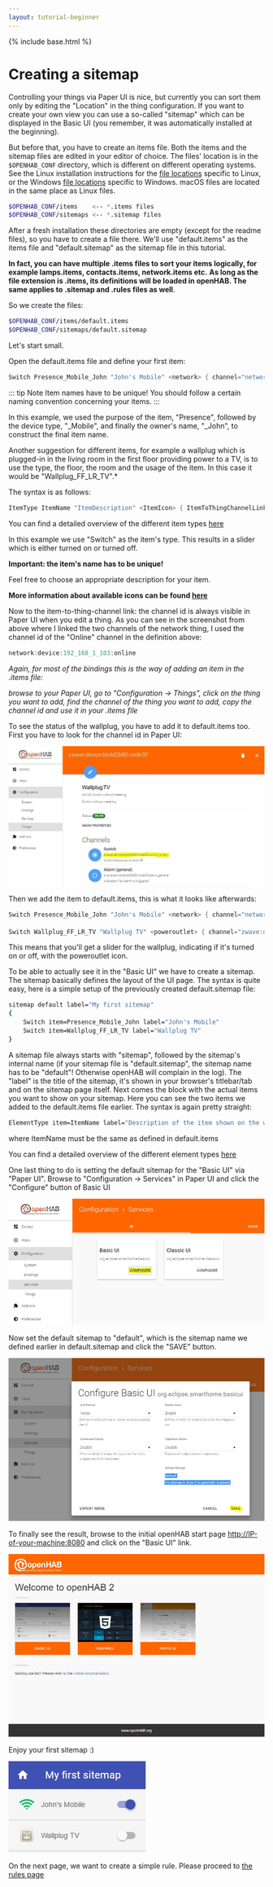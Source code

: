 ```yaml
---
layout: tutorial-beginner
---
```


{% include base.html %}

# Creating a sitemap

Controlling your things via Paper UI is nice, but currently you can sort them only by editing the "Location" in the thing configuration.
If you want to create your own view you can use a so-called "sitemap" which can be displayed in the Basic UI (you remember, it was automatically installed at the beginning).

But before that, you have to create an items file.
Both the items and the sitemap files are edited in your editor of choice.
The files' location is in the `$OPENHAB_CONF` directory, which is different on different operating systems.
See the Linux installation instructions for the [file locations]({{base}}/installation/linux.html#file-locations) specific to Linux, or the Windows [file locations]({{base}}/installation/windows.html#file-locations) specific to Windows.
macOS files are located in the same place as Linux files.

```bash
$OPENHAB_CONF/items    <-- *.items files
$OPENHAB_CONF/sitemaps <-- *.sitemap files
```

After a fresh installation these directories are empty (except for the readme files), so you have to create a file there. We'll use "default.items" as the items file and "default.sitemap" as the sitemap file in this tutorial.

**In fact, you can have multiple .items files to sort your items logically, for example lamps.items, contacts.items, network.items etc.**
**As long as the file extension is .items, its definitions will be loaded in openHAB. The same applies to .sitemap and .rules files as well**.

So we create the files:

```bash
$OPENHAB_CONF/items/default.items
$OPENHAB_CONF/sitemaps/default.sitemap
```

Let's start small.

Open the default.items file and define your first item:

```java
Switch Presence_Mobile_John "John's Mobile" <network> { channel="network:device:192_168_1_103:online" }
```

::: tip Note
Item names have to be unique! You should follow a certain naming convention concerning your items.
:::

In this example, we used the purpose of the item, "Presence", followed by the device type, "_Mobile", and finally the owner's name, "_John", to construct the final item name.

Another suggestion for different items, for example a wallplug which is plugged-in in the living room in the first floor providing power to a TV, is to use the type, the floor, the room and the usage of the item.
In this case it would be "Wallplug_FF_LR_TV".*

The syntax is as follows:

```java
ItemType ItemName "ItemDescription" <ItemIcon> { ItemToThingChannelLink }
```

You can find a detailed overview of the different item types [here]({{base}}/configuration/items.html)

In this example we use "Switch" as the item's type. This results in a slider which is either turned on or turned off.

**Important: the item's name has to be unique!**

Feel free to choose an appropriate description for your item.

**More information about available icons can be found [here]({{base}}/configuration/items.html#icons)**


Now to the item-to-thing-channel link: the channel id is always visible in Paper UI when you edit a thing.
As you can see in the screenshot from above where I linked the two channels of the network thing, I used the channel id of the "Online" channel in the definition above:

```java
network:device:192_168_1_103:online
```

*Again, for most of the bindings this is the way of adding an item in the .items file:*

*browse to your Paper UI, go to "Configuration -> Things", click on the thing you want to add, find the channel of the thing you want to add, copy the channel id and use it in your .items file*

To see the status of the wallplug, you have to add it to default.items too. First you have to look for the channel id in Paper UI:

![](images/picture_23.jpg)

Then we add the item to default.items, this is what it looks like afterwards:

```java
Switch Presence_Mobile_John "John's Mobile" <network> { channel="network:device:192_168_1_103:online" }

Switch Wallplug_FF_LR_TV "Wallplug TV" <poweroutlet> { channel="zwave:device:bb4d2b80:node30:switch_binary" }
```

This means that you'll get a slider for the wallplug, indicating if it's turned on or off, with the poweroutlet icon.

To be able to actually see it in the "Basic UI" we have to create a sitemap. The sitemap basically defines the layout of the UI page. The syntax is quite easy, here is a simple setup of the previously created default.sitemap file:

```bash
sitemap default label="My first sitemap"
{
    Switch item=Presence_Mobile_John label="John's Mobile"
    Switch item=Wallplug_FF_LR_TV label="Wallplug TV"
}
```

A sitemap file always starts with "sitemap", followed by the sitemap's internal name (if your sitemap file is "default.sitemap", the sitemap name has to be "default"! Otherwise openHAB will complain in the log).
The "label" is the title of the sitemap, it's shown in your browser's titlebar/tab and on the sitemap page itself.
Next comes the block with the actual items you want to show on your sitemap. Here you can see the two items we added to the default.items file earlier.
The syntax is again pretty straight:

```bash
ElementType item=ItemName label="Description of the item shown on the webpage"
```

where ItemName must be the same as defined in default.items

You can find a detailed overview of the different element types [here]({{base}}/configuration/sitemaps.html#element-types)

One last thing to do is setting the default sitemap for the "Basic UI" via "Paper UI".
Browse to "Configuration -> Services" in Paper UI and click the "Configure" button of Basic UI

![](images/picture_24.jpg)

Now set the default sitemap to "default", which is the sitemap name we defined earlier in default.sitemap and click the "SAVE" button.

![](images/picture_25.jpg)

To finally see the result, browse to the initial openHAB start page <http://IP-of-your-machine:8080> and click on the "Basic UI" link.

![](images/picture_03.jpg)

Enjoy your first sitemap :)

![](images/picture_26.jpg)

On the next page, we want to create a simple rule. Please proceed to [the rules page]({{base}}/tutorials/beginner/rules.html)
